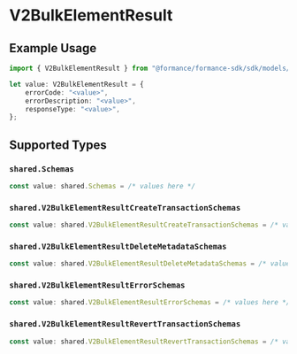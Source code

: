 # V2BulkElementResult

## Example Usage

```typescript
import { V2BulkElementResult } from "@formance/formance-sdk/sdk/models/shared";

let value: V2BulkElementResult = {
    errorCode: "<value>",
    errorDescription: "<value>",
    responseType: "<value>",
};
```

## Supported Types

### `shared.Schemas`

```typescript
const value: shared.Schemas = /* values here */
```

### `shared.V2BulkElementResultCreateTransactionSchemas`

```typescript
const value: shared.V2BulkElementResultCreateTransactionSchemas = /* values here */
```

### `shared.V2BulkElementResultDeleteMetadataSchemas`

```typescript
const value: shared.V2BulkElementResultDeleteMetadataSchemas = /* values here */
```

### `shared.V2BulkElementResultErrorSchemas`

```typescript
const value: shared.V2BulkElementResultErrorSchemas = /* values here */
```

### `shared.V2BulkElementResultRevertTransactionSchemas`

```typescript
const value: shared.V2BulkElementResultRevertTransactionSchemas = /* values here */
```

